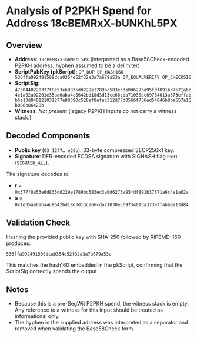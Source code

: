 # Analysis of P2PKH Spend for Address 18cBEMRxX-bUNKhL5PX

## Overview
- **Address**: `18cBEMRxX-bUNKhL5PX` (interpreted as a Base58Check-encoded P2PKH address; hyphen assumed to be a delimiter)
- **ScriptPubKey (pkScript)**: `OP_DUP OP_HASH160 536ffa992491508dca0354e52f32a3a7a679a53a OP_EQUALVERIFY OP_CHECKSIG`
- **ScriptSig**: `4730440220377f8e53e6d835dd229e1789bc583ec3a0d6273a95fdf891b37571a6c4e1a02a02201e35aa6aba4c8642bd18d3d13ce66cda71030ec69734013a373effabb6a13d840121031277e88390c528ef8efac312d77d0566f756ed54046b8ba557a15b088b86e20b`
- **Witness**: _Not present_ (legacy P2PKH inputs do not carry a witness stack.)

## Decoded Components
- **Public key** (`03 1277… e20b`): 33-byte compressed SECP256k1 key.
- **Signature**: DER-encoded ECDSA signature with SIGHASH flag `0x01` (`SIGHASH_ALL`).

The signature decodes to:
- **r** = `0x377f8e53e6d835dd229e1789bc583ec3a0d6273a95fdf891b37571a6c4e1a02a`
- **s** = `0x1e35aa6aba4c8642bd18d3d13ce66cda71030ec69734013a373effabb6a13d84`

## Validation Check
Hashing the provided public key with SHA-256 followed by RIPEMD-160 produces:
```
536ffa992491508dca0354e52f32a3a7a679a53a
```
This matches the hash160 embedded in the pkScript, confirming that the ScriptSig correctly spends the output.

## Notes
- Because this is a pre-SegWit P2PKH spend, the witness stack is empty. Any reference to a witness for this input should be treated as informational only.
- The hyphen in the supplied address was interpreted as a separator and removed when validating the Base58Check form.
